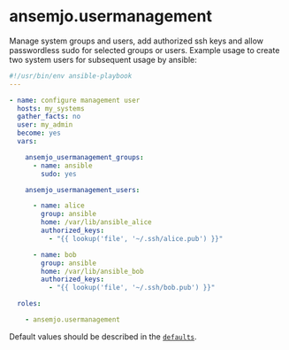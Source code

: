 # ansemjo.usermanagement

Manage system groups and users, add authorized ssh keys and allow passwordless
sudo for selected groups or users. Example usage to create two system users for
subsequent usage by ansible:

```yaml
#!/usr/bin/env ansible-playbook
---

- name: configure management user
  hosts: my_systems
  gather_facts: no
  user: my_admin
  become: yes
  vars:

    ansemjo_usermanagement_groups:
      - name: ansible
        sudo: yes

    ansemjo_usermanagement_users:

      - name: alice
        group: ansible
        home: /var/lib/ansible_alice
        authorized_keys:
          - "{{ lookup('file', '~/.ssh/alice.pub') }}"

      - name: bob
        group: ansible
        home: /var/lib/ansible_bob
        authorized_keys:
          - "{{ lookup('file', '~/.ssh/bob.pub') }}"

  roles:

    - ansemjo.usermanagement

```

Default values should be described in the [`defaults`](defaults/main.yml).
